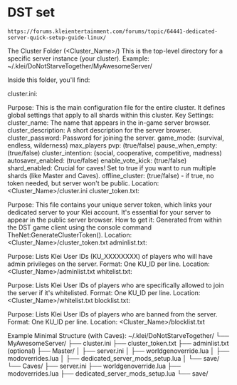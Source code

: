 # DST set

`https://forums.kleientertainment.com/forums/topic/64441-dedicated-server-quick-setup-guide-linux/`

The Cluster Folder (<Cluster_Name>/)
This is the top-level directory for a specific server instance (your cluster).
Example: ~/.klei/DoNotStarveTogether/MyAwesomeServer/

Inside this folder, you'll find:

cluster.ini:

Purpose: This is the main configuration file for the entire cluster. It defines global settings that apply to all shards within this cluster.
Key Settings:
cluster_name: The name that appears in the in-game server browser.
cluster_description: A short description for the server browser.
cluster_password: Password for joining the server.
game_mode: (survival, endless, wilderness)
max_players
pvp: (true/false)
pause_when_empty: (true/false)
cluster_intention: (social, cooperative, competitive, madness)
autosaver_enabled: (true/false)
enable_vote_kick: (true/false)
shard_enabled: Crucial for caves! Set to true if you want to run multiple shards (like Master and Caves).
offline_cluster: (true/false) - if true, no token needed, but server won't be public.
Location: <Cluster_Name>/cluster.ini
cluster_token.txt:

Purpose: This file contains your unique server token, which links your dedicated server to your Klei account. It's essential for your server to appear in the public server browser.
How to get it: Generated from within the DST game client using the console command TheNet:GenerateClusterToken().
Location: <Cluster_Name>/cluster_token.txt
adminlist.txt:

Purpose: Lists Klei User IDs (KU_XXXXXXXX) of players who will have admin privileges on the server.
Format: One KU_ID per line.
Location: <Cluster_Name>/adminlist.txt
whitelist.txt:

Purpose: Lists Klei User IDs of players who are specifically allowed to join the server if it's whitelisted.
Format: One KU_ID per line.
Location: <Cluster_Name>/whitelist.txt
blocklist.txt:

Purpose: Lists Klei User IDs of players who are banned from the server.
Format: One KU_ID per line.
Location: <Cluster_Name>/blocklist.txt

Example Minimal Structure (with Caves):
~/.klei/DoNotStarveTogether/
└── MyAwesomeServer/
    ├── cluster.ini
    ├── cluster_token.txt
    ├── adminlist.txt (optional)
    ├── Master/
    │   ├── server.ini
    │   ├── worldgenoverride.lua
    │   ├── modoverrides.lua
    │   ├── dedicated_server_mods_setup.lua
    │   └── save/
    └── Caves/
        ├── server.ini
        ├── worldgenoverride.lua
        ├── modoverrides.lua
        ├── dedicated_server_mods_setup.lua
        └── save/

